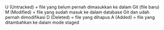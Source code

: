 U (Untracked) = file yang belum pernah dimasukkan ke dalam Git (file baru)
M (Modified) = file yang sudah masuk ke dalam database Git dan udah pernah dimodifikasi
D (Deleted) = file yang dihapus
A (Added) = file yang ditambahkan ke dalam mode staged 